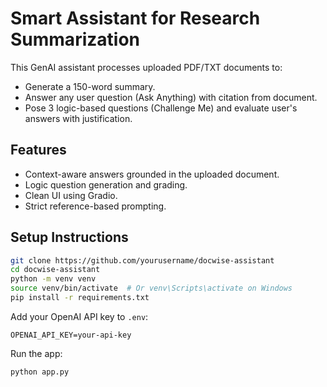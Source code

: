 # Smart Assistant for Research Summarization

This GenAI assistant processes uploaded PDF/TXT documents to:

- Generate a 150-word summary.
- Answer any user question (Ask Anything) with citation from document.
- Pose 3 logic-based questions (Challenge Me) and evaluate user's answers with justification.

## Features

- Context-aware answers grounded in the uploaded document.
- Logic question generation and grading.
- Clean UI using Gradio.
- Strict reference-based prompting.

## Setup Instructions

```bash
git clone https://github.com/yourusername/docwise-assistant
cd docwise-assistant
python -m venv venv
source venv/bin/activate  # Or venv\Scripts\activate on Windows
pip install -r requirements.txt
```

Add your OpenAI API key to `.env`:

```
OPENAI_API_KEY=your-api-key
```

Run the app:

```bash
python app.py
```

